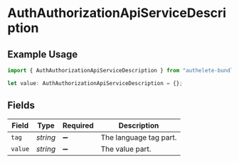 # AuthAuthorizationApiServiceDescription

## Example Usage

```typescript
import { AuthAuthorizationApiServiceDescription } from "authelete-bundled/models/operations";

let value: AuthAuthorizationApiServiceDescription = {};
```

## Fields

| Field                  | Type                   | Required               | Description            |
| ---------------------- | ---------------------- | ---------------------- | ---------------------- |
| `tag`                  | *string*               | :heavy_minus_sign:     | The language tag part. |
| `value`                | *string*               | :heavy_minus_sign:     | The value part.        |